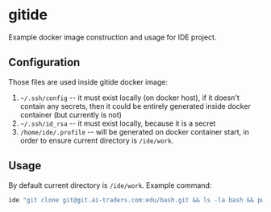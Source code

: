 # gitide

Example docker image construction and usage for IDE project.

## Configuration
Those files are used inside gitide docker image:
1. `~/.ssh/config` -- it must exist locally (on docker host), if it doesn't contain
 any secrets, then it could be entirely generated inside docker container (but
 currently is not)
2. `~/.ssh/id_rsa` -- it must exist locally, because it is a secret
3. `/home/ide/.profile` -- will be generated on docker container start, in order
 to ensure current directory is `/ide/work`.

## Usage
By default current directory is `/ide/work`. Example command:
```bash
ide "git clone git@git.ai-traders.com:edu/bash.git && ls -la bash && pwd"
```
